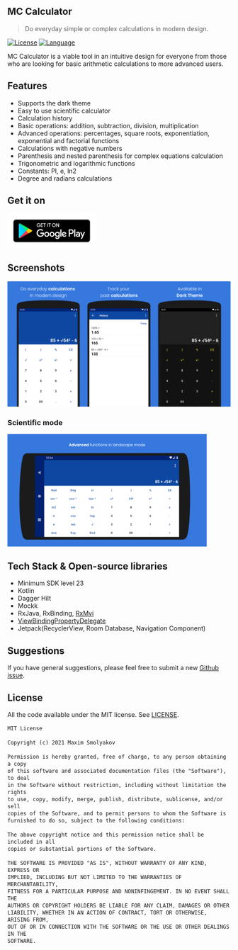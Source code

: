 ## MC Calculator
> Do everyday simple or complex calculations in modern design.

[![License](https://img.shields.io/badge/license-MIT-green.svg)](LICENSE.md)
[![Language](https://img.shields.io/badge/language%3A-Kotlin-blue)](https://kotlinlang.org)

MC Calculator is a viable tool in an intuitive design for everyone from those who are looking for 
basic arithmetic calculations to more advanced users.

## Features
- Supports the dark theme
- Easy to use scientific calculator
- Calculation history
- Basic operations: addition, subtraction, division, multiplication
- Advanced operations: percentages, square roots, exponentiation, exponential and factorial functions
- Calculations with negative numbers
- Parenthesis and nested parenthesis for complex equations calculation
- Trigonometric and logarithmic functions
- Constants: PI, e, ln2
- Degree and radians calculations

## Get it on

[<img src="google-play-badge.png" width="200"/>](https://play.google.com/store/apps/details?id=com.maximcode.mccalculator)

## Screenshots

![Example screenshot](screenshot.png)

### Scientific mode

[<img src="screenshot_land.png" width="450"/>](screenshot_land.png)

## Tech Stack & Open-source libraries

- Minimum SDK level 23
- Kotlin
- Dagger Hilt
- Mockk
- RxJava, RxBinding, [RxMvi](https://github.com/merklol/RxMvi)
- [ViewBindingPropertyDelegate](https://github.com/kirich1409/ViewBindingPropertyDelegate)
- Jetpack(RecyclerView, Room Database, Navigation Component)


## Suggestions

If you have general suggestions, please feel free to submit a new 
[Github issue](https://github.com/merklol/MC-Calculator/issues/new).


## License

All the code available under the MIT license. See [LICENSE](LICENSE.md).
```
MIT License

Copyright (c) 2021 Maxim Smolyakov

Permission is hereby granted, free of charge, to any person obtaining a copy
of this software and associated documentation files (the "Software"), to deal
in the Software without restriction, including without limitation the rights
to use, copy, modify, merge, publish, distribute, sublicense, and/or sell
copies of the Software, and to permit persons to whom the Software is
furnished to do so, subject to the following conditions:

The above copyright notice and this permission notice shall be included in all
copies or substantial portions of the Software.

THE SOFTWARE IS PROVIDED "AS IS", WITHOUT WARRANTY OF ANY KIND, EXPRESS OR
IMPLIED, INCLUDING BUT NOT LIMITED TO THE WARRANTIES OF MERCHANTABILITY,
FITNESS FOR A PARTICULAR PURPOSE AND NONINFINGEMENT. IN NO EVENT SHALL THE
AUTHORS OR COPYRIGHT HOLDERS BE LIABLE FOR ANY CLAIM, DAMAGES OR OTHER
LIABILITY, WHETHER IN AN ACTION OF CONTRACT, TORT OR OTHERWISE, ARISING FROM,
OUT OF OR IN CONNECTION WITH THE SOFTWARE OR THE USE OR OTHER DEALINGS IN THE
SOFTWARE.
```